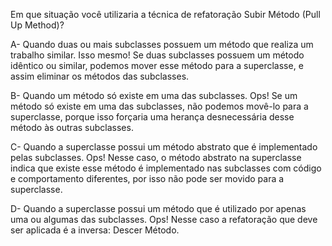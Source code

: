 ﻿Em que situação você utilizaria a técnica de refatoração Subir Método (Pull Up Method)?

A- Quando duas ou mais subclasses possuem um método que realiza um trabalho similar.
Isso mesmo! Se duas subclasses possuem um método idêntico ou similar, podemos mover esse método para a superclasse,
e assim eliminar os métodos das subclasses.

B- Quando um método só existe em uma das subclasses.
Ops! Se um método só existe em uma das subclasses, não podemos movê-lo para a superclasse, porque isso
forçaria uma herança desnecessária desse método às outras subclasses.

C- Quando a superclasse possui um método abstrato que é implementado pelas subclasses.
Ops! Nesse caso, o método abstrato na superclasse indica que existe esse método é implementado
nas subclasses com código e comportamento diferentes, por isso não pode ser movido para a superclasse.

D- Quando a superclasse possui um método que é utilizado por apenas uma ou algumas das subclasses.
Ops! Nesse caso a refatoração que deve ser aplicada é a inversa: Descer Método.